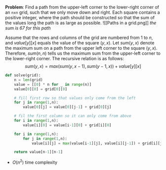 **Problem**: Find a path from the upper-left corner to the lower-right corner of an `nxn` grid, such that we only move down and right. Each square contains a positive integer, where the path should be constructed so that the sum of the values long the path is as large as possible.
![[Paths in a grid.png]]
*the sum is 67 for this path*

Assume that the rows and columns of the grid are numbered from 1 to $n$, and $value[y][x]$ equals the value of the square $(y,x)$. Let $sum(y,x)$ denote the maximum sum on a path from the upper left corner to the square $(y,x)$. Therefore, $sum(n,n)$ tells us the maximum sum from the upper-left corner to the lower-right corner. The recursive relation is as follows: $$sum(y,x)=max(sum(y,x-1),sum(y-1,x)) + value[y][x]$$
```python
def solve(grid):
	n = len(grid)
	value = [[0] * n for _ in range(n)]
	value[0][0] = grid[0][0]

	# fill first row so that values only come from the left
	for j in range(1,n):
		value[0][j] = value[0][j-1] + grid[0][j]

	# fil the first column so it can only come from above
	for i in range(1,n):
		value[i][0] = value[i-1][0] + grid[i][0]

	for i in range(1,n):
		for j in range(1,n):
			value[i][j] = max(value[i-1][j], value[i][j-1]) + grid[i][j]

	return value[n-1][n-1]
```
- $O(n^2)$ time complexity